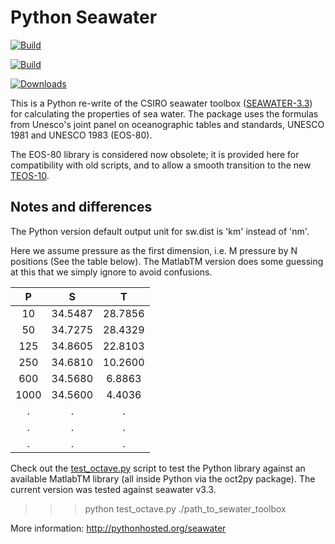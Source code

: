 Python Seawater
===============

[![Build](https://badge.fury.io/py/seawater.png)](http://badge.fury.io/py/seawater)

[![Build](https://api.travis-ci.org/ocefpaf/python-seawater.png?branch=master)](https://travis-ci.org/ocefpaf/python-seawater)

[![Downloads](https://pypip.in/d/seawater/badge.png)](https://crate.io/packages/seawater/)


This is a Python re-write of the CSIRO seawater toolbox
([SEAWATER-3.3](http://www.cmar.csiro.au/datacentre/ext_docs/seawater.htm))
for calculating the properties of sea water.  The package uses the formulas
from Unesco's joint panel on oceanographic tables and standards, UNESCO 1981
and UNESCO 1983 (EOS-80).

The EOS-80 library is considered now obsolete;  it is provided here for
compatibility with old scripts, and to allow a smooth transition to the new
[TEOS-10](http://www.teos-10.org/).

Notes and differences
---------------------
The Python version default output unit for sw.dist is 'km' instead of  'nm'.

Here we assume pressure as the first dimension, i.e. M pressure by N
positions (See the table below).  The MatlabTM version does some guessing at
this that we simply ignore to avoid confusions.

|    P      |     S      |    T       |
|:---------:|:----------:|:----------:|
|    10     |   34.5487  |   28.7856  |
|    50     |   34.7275  |   28.4329  |
|   125     |   34.8605  |   22.8103  |
|   250     |   34.6810  |   10.2600  |
|   600     |   34.5680  |    6.8863  |
|  1000     |   34.5600  |    4.4036  |
|     .     |         .  |         .  |
|     .     |         .  |         .  |
|     .     |         .  |         .  |

Check out the [test_octave.py](https://github.com/ocefpaf/python-seawater/blob/master/test/test_octave.py)
script to test the Python library against an available MatlabTM library (all
inside Python via the oct2py package).  The current version was tested against
seawater v3.3.

>>> python test_octave.py ./path_to_sewater_toolbox

More information:
    http://pythonhosted.org/seawater
